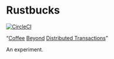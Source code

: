 # Rustbucks

[![CircleCI](https://circleci.com/gh/cstorey/rustbucks/tree/master.svg?style=svg)](https://circleci.com/gh/cstorey/rustbucks/tree/master)

“[Coffee](https://www.enterpriseintegrationpatterns.com/ramblings/18_starbucks.html) [Beyond](http://www-db.cs.wisc.edu/cidr/cidr2007/papers/cidr07p15.pdf) [Distributed Transactions](https://queue.acm.org/detail.cfm?id=3025012)”

An experiment.